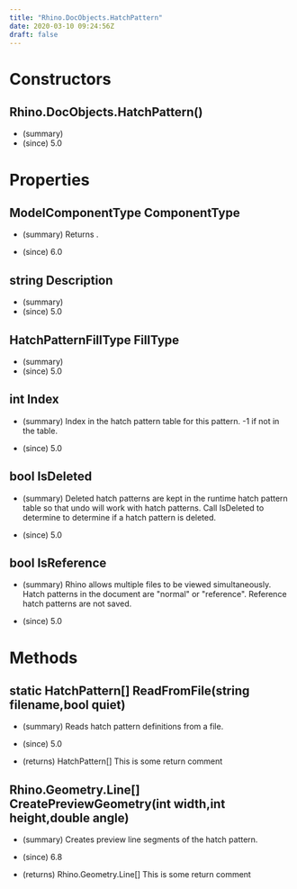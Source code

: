 ```yaml
---
title: "Rhino.DocObjects.HatchPattern"
date: 2020-03-10 09:24:56Z
draft: false
---
```


# Constructors
## Rhino.DocObjects.HatchPattern()
- (summary) 
- (since) 5.0
# Properties
## ModelComponentType ComponentType
- (summary) 
     Returns .
     
- (since) 6.0
## string Description
- (summary) 
- (since) 5.0
## HatchPatternFillType FillType
- (summary) 
- (since) 5.0
## int Index
- (summary) 
     Index in the hatch pattern table for this pattern. -1 if not in the table.
     
- (since) 5.0
## bool IsDeleted
- (summary) 
     Deleted hatch patterns are kept in the runtime hatch pattern table so that undo
     will work with hatch patterns.  Call IsDeleted to determine to determine if
     a hatch pattern is deleted.
     
- (since) 5.0
## bool IsReference
- (summary) 
     Rhino allows multiple files to be viewed simultaneously. Hatch patterns in the
     document are "normal" or "reference". Reference hatch patterns are not saved.
     
- (since) 5.0
# Methods
## static HatchPattern[] ReadFromFile(string filename,bool quiet)
- (summary) 
     Reads hatch pattern definitions from a file.
     
- (since) 5.0
- (returns) HatchPattern[] This is some return comment
## Rhino.Geometry.Line[] CreatePreviewGeometry(int width,int height,double angle)
- (summary) 
     Creates preview line segments of the hatch pattern.
     
- (since) 6.8
- (returns) Rhino.Geometry.Line[] This is some return comment
